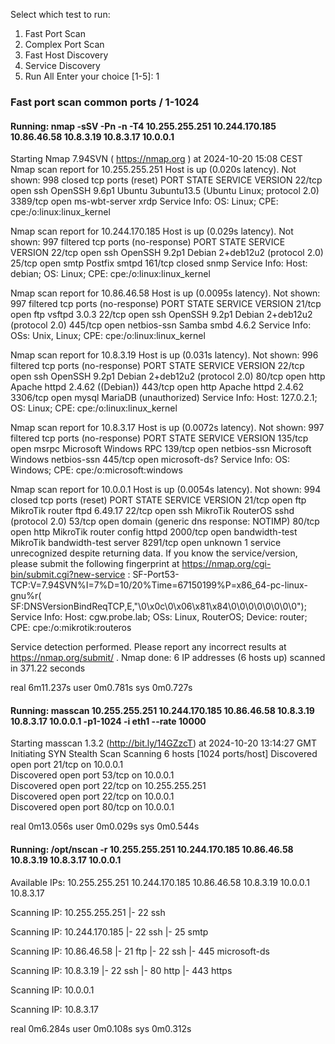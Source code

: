 Select which test to run:
1) Fast Port Scan
2) Complex Port Scan
3) Fast Host Discovery
4) Service Discovery
5) Run All
Enter your choice [1-5]: 1

### Fast port scan common ports / 1-1024
#### Running: nmap -sSV -Pn -n -T4 10.255.255.251 10.244.170.185 10.86.46.58 10.8.3.19 10.8.3.17 10.0.0.1
Starting Nmap 7.94SVN ( https://nmap.org ) at 2024-10-20 15:08 CEST
Nmap scan report for 10.255.255.251
Host is up (0.020s latency).
Not shown: 998 closed tcp ports (reset)
PORT     STATE SERVICE       VERSION
22/tcp   open  ssh           OpenSSH 9.6p1 Ubuntu 3ubuntu13.5 (Ubuntu Linux; protocol 2.0)
3389/tcp open  ms-wbt-server xrdp
Service Info: OS: Linux; CPE: cpe:/o:linux:linux_kernel

Nmap scan report for 10.244.170.185
Host is up (0.029s latency).
Not shown: 997 filtered tcp ports (no-response)
PORT    STATE  SERVICE VERSION
22/tcp  open   ssh     OpenSSH 9.2p1 Debian 2+deb12u2 (protocol 2.0)
25/tcp  open   smtp    Postfix smtpd
161/tcp closed snmp
Service Info: Host:  debian; OS: Linux; CPE: cpe:/o:linux:linux_kernel

Nmap scan report for 10.86.46.58
Host is up (0.0095s latency).
Not shown: 997 filtered tcp ports (no-response)
PORT    STATE SERVICE     VERSION
21/tcp  open  ftp         vsftpd 3.0.3
22/tcp  open  ssh         OpenSSH 9.2p1 Debian 2+deb12u2 (protocol 2.0)
445/tcp open  netbios-ssn Samba smbd 4.6.2
Service Info: OSs: Unix, Linux; CPE: cpe:/o:linux:linux_kernel

Nmap scan report for 10.8.3.19
Host is up (0.031s latency).
Not shown: 996 filtered tcp ports (no-response)
PORT     STATE SERVICE VERSION
22/tcp   open  ssh     OpenSSH 9.2p1 Debian 2+deb12u2 (protocol 2.0)
80/tcp   open  http    Apache httpd 2.4.62 ((Debian))
443/tcp  open  http    Apache httpd 2.4.62
3306/tcp open  mysql   MariaDB (unauthorized)
Service Info: Host: 127.0.2.1; OS: Linux; CPE: cpe:/o:linux:linux_kernel

Nmap scan report for 10.8.3.17
Host is up (0.0072s latency).
Not shown: 997 filtered tcp ports (no-response)
PORT    STATE SERVICE       VERSION
135/tcp open  msrpc         Microsoft Windows RPC
139/tcp open  netbios-ssn   Microsoft Windows netbios-ssn
445/tcp open  microsoft-ds?
Service Info: OS: Windows; CPE: cpe:/o:microsoft:windows

Nmap scan report for 10.0.0.1
Host is up (0.0054s latency).
Not shown: 994 closed tcp ports (reset)
PORT     STATE SERVICE        VERSION
21/tcp   open  ftp            MikroTik router ftpd 6.49.17
22/tcp   open  ssh            MikroTik RouterOS sshd (protocol 2.0)
53/tcp   open  domain         (generic dns response: NOTIMP)
80/tcp   open  http           MikroTik router config httpd
2000/tcp open  bandwidth-test MikroTik bandwidth-test server
8291/tcp open  unknown
1 service unrecognized despite returning data. If you know the service/version, please submit the following fingerprint at https://nmap.org/cgi-bin/submit.cgi?new-service :
SF-Port53-TCP:V=7.94SVN%I=7%D=10/20%Time=67150199%P=x86_64-pc-linux-gnu%r(
SF:DNSVersionBindReqTCP,E,"\0\x0c\0\x06\x81\x84\0\0\0\0\0\0\0\0");
Service Info: Host: cgw.probe.lab; OSs: Linux, RouterOS; Device: router; CPE: cpe:/o:mikrotik:routeros

Service detection performed. Please report any incorrect results at https://nmap.org/submit/ .
Nmap done: 6 IP addresses (6 hosts up) scanned in 371.22 seconds

real    6m11.237s
user    0m0.781s
sys     0m0.727s

#### Running: masscan 10.255.255.251 10.244.170.185 10.86.46.58 10.8.3.19 10.8.3.17 10.0.0.1 -p1-1024 -i eth1 --rate 10000
Starting masscan 1.3.2 (http://bit.ly/14GZzcT) at 2024-10-20 13:14:27 GMT
Initiating SYN Stealth Scan
Scanning 6 hosts [1024 ports/host]
Discovered open port 21/tcp on 10.0.0.1                                        
Discovered open port 53/tcp on 10.0.0.1                                        
Discovered open port 22/tcp on 10.255.255.251                                  
Discovered open port 22/tcp on 10.0.0.1                                        
Discovered open port 80/tcp on 10.0.0.1                                    
                                                                             
real    0m13.056s
user    0m0.029s
sys     0m0.544s

#### Running: /opt/nscan -r 10.255.255.251 10.244.170.185 10.86.46.58 10.8.3.19 10.8.3.17 10.0.0.1
Available IPs:
10.255.255.251
10.244.170.185
10.86.46.58
10.8.3.19
10.0.0.1
10.8.3.17

Scanning IP: 10.255.255.251
|- 22 ssh

Scanning IP: 10.244.170.185
|- 22 ssh
|- 25 smtp

Scanning IP: 10.86.46.58
|- 21 ftp
|- 22 ssh
|- 445 microsoft-ds

Scanning IP: 10.8.3.19
|- 22 ssh
|- 80 http
|- 443 https

Scanning IP: 10.0.0.1

Scanning IP: 10.8.3.17

real    0m6.284s
user    0m0.108s
sys     0m0.312s
